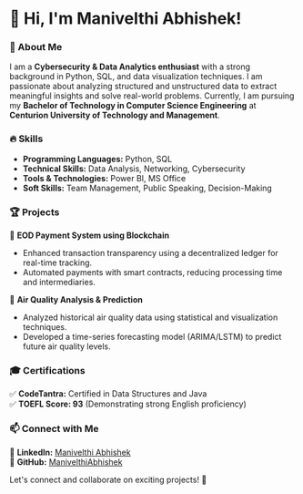 # 👋 Hi, I'm Manivelthi Abhishek!  

### 🚀 About Me  
I am a **Cybersecurity & Data Analytics enthusiast** with a strong background in Python, SQL, and data visualization techniques. I am passionate about analyzing structured and unstructured data to extract meaningful insights and solve real-world problems. Currently, I am pursuing my **Bachelor of Technology in Computer Science Engineering** at **Centurion University of Technology and Management**.  

### 🔥 Skills  
- **Programming Languages:** Python, SQL  
- **Technical Skills:** Data Analysis, Networking, Cybersecurity  
- **Tools & Technologies:** Power BI, MS Office  
- **Soft Skills:** Team Management, Public Speaking, Decision-Making  

### 🏆 Projects  
🔹 **EOD Payment System using Blockchain**  
- Enhanced transaction transparency using a decentralized ledger for real-time tracking.  
- Automated payments with smart contracts, reducing processing time and intermediaries.  

🔹 **Air Quality Analysis & Prediction**  
- Analyzed historical air quality data using statistical and visualization techniques.  
- Developed a time-series forecasting model (ARIMA/LSTM) to predict future air quality levels.  

### 🎓 Certifications  
✅ **CodeTantra:** Certified in Data Structures and Java  
✅ **TOEFL Score: 93** (Demonstrating strong English proficiency)  

### 📫 Connect with Me  
📌 **LinkedIn:** [Manivelthi Abhishek](https://www.linkedin.com/in/manivelthi-abhishek-643aa9353/)  
📌 **GitHub:** [ManivelthiAbhishek](https://github.com/ManivelthiAbhishek)  

Let's connect and collaborate on exciting projects! 🚀  
